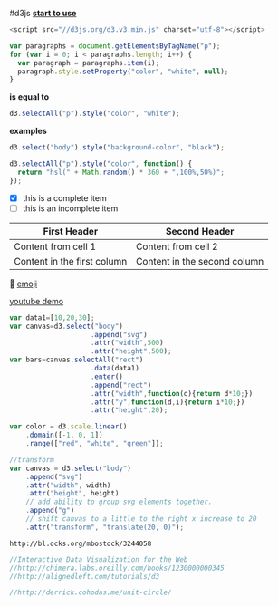 #d3js
**[start to use](http://d3js.org/)**
```javascript
<script src="//d3js.org/d3.v3.min.js" charset="utf-8"></script>
```




```javascript
var paragraphs = document.getElementsByTagName("p");
for (var i = 0; i < paragraphs.length; i++) {
  var paragraph = paragraphs.item(i);
  paragraph.style.setProperty("color", "white", null);
}
```
**is equal to**
```javascript
d3.selectAll("p").style("color", "white");
```
**examples**
```javascript
d3.select("body").style("background-color", "black");
```
```javascript
d3.selectAll("p").style("color", function() {
  return "hsl(" + Math.random() * 360 + ",100%,50%)";
});
```
- [x] this is a complete item
- [ ] this is an incomplete item

First Header | Second Header
------------ | -------------
Content from cell 1 | Content from cell 2
Content in the first column | Content in the second column

:dart:
[emoji](http://www.emoji-cheat-sheet.com/)

[youtube demo]()
```javascript
var data1=[10,20,30];
var canvas=d3.select("body")
					.append("svg")
					.attr("width",500)
					.attr("height",500);
var bars=canvas.selectAll("rect")
					.data(data1)
					.enter()
					.append("rect")
					.attr("width",function(d){return d*10;})
					.attr("y",function(d,i){return i*10;})
					.attr("height",20);

var color = d3.scale.linear()
    .domain([-1, 0, 1])
    .range(["red", "white", "green"]);
```
```javascript
//transform
var canvas = d3.select("body")
    .append("svg")
    .attr("width", width)
    .attr("height", height)
    // add ability to group svg elements together.
    .append("g")
    // shift canvas to a little to the right x increase to 20
    .attr("transform", "translate(20, 0)");
```


```
http://bl.ocks.org/mbostock/3244058
```
```javascript
//Interactive Data Visualization for the Web
//http://chimera.labs.oreilly.com/books/1230000000345
//http://alignedleft.com/tutorials/d3
```
```javascript
//http://derrick.cohodas.me/unit-circle/
```
